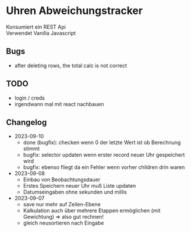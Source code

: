 # Uhren Abweichungstracker

Konsumiert ein REST Api  
Verwendet Vanilla Javascript

## Bugs

-   after deleting rows, the total calc is not correct

## TODO

-   login / creds
-   irgendwann mal mit react nachbauen

## Changelog

-   2023-09-10
    -   done (bugfix): checken wenn 0 der letzte Wert ist ob Berechnung stimmt
    -   bugfix: selector updaten wenn erster record neuer Uhr gespeichert wird
    -   bugfix: ebenso fliegt da ein Fehler wenn vorher children drin waren
-   2023-09-08
    -   Einbau von Beobachtungsdauer
    -   Erstes Speichern neuer Uhr muß Liste updaten
    -   Datumseingaben ohne sekunden und millis
-   2023-09-07
    -   save nur mehr auf Zeilen-Ebene
    -   Kalkulation auch über mehrere Etappen ermöglichen (mit Gewichtung) =>
        also gut rechnen!
    -   gleich neusortieren nach Eingabe
